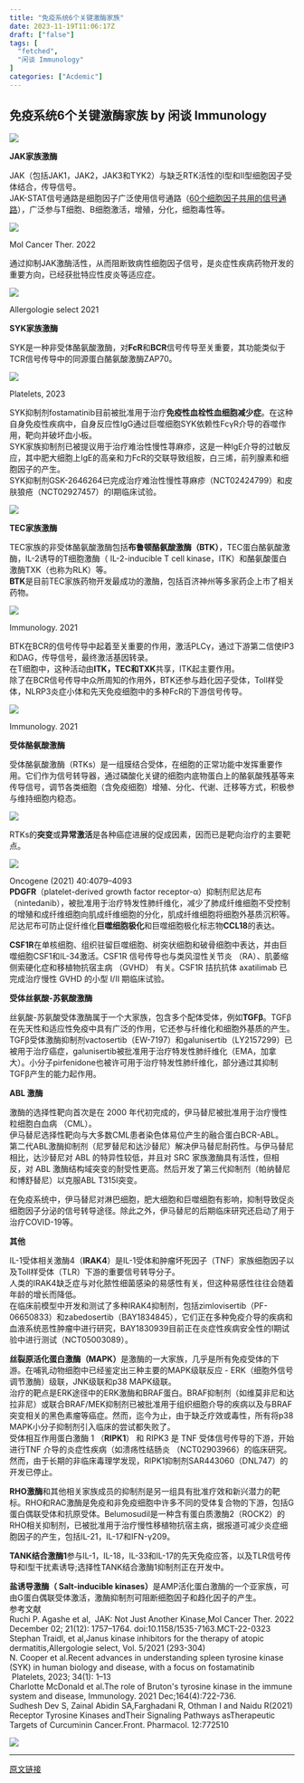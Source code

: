 ```yaml
---
title: "免疫系统6个关键激酶家族"
date: 2023-11-19T11:06:17Z
draft: ["false"]
tags: [
  "fetched",
  "闲谈 Immunology"
]
categories: ["Acdemic"]
---
```

免疫系统6个关键激酶家族 by 闲谈 Immunology
------
<div><p data-mpa-powered-by="yiban.io"><a target="_blank" href="https://mp.weixin.qq.com/s?__biz=MzkxMDU2OTkwNg==&amp;mid=2247484031&amp;idx=2&amp;sn=0aaa2d9436a68276ecfe3b7f62ac8a0c&amp;scene=21#wechat_redirect" textvalue="你已选中了添加链接的内容" linktype="text" imgurl="" imgdata="null" tab="innerlink" data-linktype="1"><span><img data-galleryid="" data-ratio="0.42592592592592593" data-s="300,640" data-type="jpeg" data-w="1080" data-src="https://mmbiz.qpic.cn/mmbiz_jpg/h4TnoxFENicSsUdmE3FVKtsxOFQcAFOaaDz6xw2F3iaGENlPcsg36MUrMK9ibqFjHS7qKpOicFGbVZIWtmhkdV6Gdw/640?wx_fmt=jpeg" src="https://mmbiz.qpic.cn/mmbiz_jpg/h4TnoxFENicSsUdmE3FVKtsxOFQcAFOaaDz6xw2F3iaGENlPcsg36MUrMK9ibqFjHS7qKpOicFGbVZIWtmhkdV6Gdw/640?wx_fmt=jpeg"></span></a></p><p><span><strong>JAK家族激酶</strong></span><p></p></p><section><span>JAK（包括JAK1，JAK2，JAK3和TYK2）与缺乏RTK活性的I型和II型细胞因子受体结合，传导信号。</span></section><section><span>JAK-STAT信号通路是细胞因子广泛使用信号通路（</span><a target="_blank" href="http://mp.weixin.qq.com/s?__biz=MzkxMDMyODExMw==&amp;mid=2247484946&amp;idx=1&amp;sn=9fe83f5dd12b24d0621b469cd4f1cf23&amp;chksm=c12c6e4cf65be75a998bbee3eb085f41209cb8153b2217b200723be7f673f72ac27952ae9ef4&amp;scene=21#wechat_redirect" textvalue="60个细胞因子共用的信号通路" linktype="text" imgurl="" imgdata="null" data-itemshowtype="0" tab="innerlink" data-linktype="2"><span>60个细胞因子共用的信号通路</span></a><span>），广泛参与T细胞、B细胞激活，增殖，分化，细胞毒性等。</span><br></section><p><img data-galleryid="" data-ratio="0.6078048780487805" data-s="300,640" data-type="png" data-w="1025" data-src="https://mmbiz.qpic.cn/mmbiz_png/OTqlKiaoeWib5ZBO1spKSDMYwjGw78bVw3W80UvHFuvyEEPqmDb2tr0EHByXeEicpACSCo7NZA9kaWLarG8E2UibMA/640?wx_fmt=png" src="https://mmbiz.qpic.cn/mmbiz_png/OTqlKiaoeWib5ZBO1spKSDMYwjGw78bVw3W80UvHFuvyEEPqmDb2tr0EHByXeEicpACSCo7NZA9kaWLarG8E2UibMA/640?wx_fmt=png"></p><p><span>Mol Cancer Ther. 2022</span></p><section><span>通过抑制JAK激酶活性，从而阻断致病性细胞因子信号，是炎症性疾病药物开发的重要方向，已经获批特应性皮炎等适应症。</span></section><p><img data-galleryid="" data-ratio="0.5916666666666667" data-s="300,640" data-type="png" data-w="1080" data-src="https://mmbiz.qpic.cn/mmbiz_png/OTqlKiaoeWib5ZBO1spKSDMYwjGw78bVw3HqMFDkdZk5g73fFFaibMmaUdUic1TglVd9jgdoIyLwcGicZT1el9nBiajA/640?wx_fmt=png" src="https://mmbiz.qpic.cn/mmbiz_png/OTqlKiaoeWib5ZBO1spKSDMYwjGw78bVw3HqMFDkdZk5g73fFFaibMmaUdUic1TglVd9jgdoIyLwcGicZT1el9nBiajA/640?wx_fmt=png"></p><section><span>Allergologie select 2021</span></section><p><span><strong>SYK家族激酶</strong></span><p></p></p><section><span>SYK是一种非受体酪氨酸激酶，对<strong>FcR</strong>和<strong>BCR</strong>信号传导至关重要，其功能类似于TCR信号传导中的同源蛋白酪氨酸激酶ZAP70。</span></section><p><img data-galleryid="" data-ratio="0.5027777777777778" data-s="300,640" data-type="png" data-w="1080" data-src="https://mmbiz.qpic.cn/mmbiz_png/OTqlKiaoeWib5ZBO1spKSDMYwjGw78bVw3JNB7XOByBr3uHc2WJjrWibvjGibOhQvtffV07A73pGNt2p39ic5KT6ibXA/640?wx_fmt=png" src="https://mmbiz.qpic.cn/mmbiz_png/OTqlKiaoeWib5ZBO1spKSDMYwjGw78bVw3JNB7XOByBr3uHc2WJjrWibvjGibOhQvtffV07A73pGNt2p39ic5KT6ibXA/640?wx_fmt=png"></p><p><span>Platelets, 2023</span></p><section><span>SYK抑制剂fostamatinib目前被批准用于治疗<strong>免疫性血栓性血细胞减少症</strong>。在这种自身免疫性疾病中，自身反应性IgG通过巨噬细胞SYK依赖性FcγR介导的吞噬作用，靶向并破坏血小板。</span></section><section><span>SYK家族抑制剂已被提议用于治疗难治性慢性荨麻疹，这是一种IgE介导的过敏反应，其中肥大细胞上IgE的高亲和力FcR的交联导致组胺，白三烯，前列腺素和细胞因子的产生。</span></section><section><span>SYK抑制剂GSK-2646264已完成治疗难治性慢性荨麻疹（NCT02424799）和皮肤狼疮（NCT02927457）的I期临床试验。</span><p></p></section><p><img data-galleryid="" data-ratio="0.4981481481481482" data-s="300,640" data-type="png" data-w="1080" data-src="https://mmbiz.qpic.cn/mmbiz_png/OTqlKiaoeWib5ZBO1spKSDMYwjGw78bVw3BU4nK2a5FCyvCIggJ0kxxGXweaCtvxfkptQlx7WqLvsk0LyG2twXicA/640?wx_fmt=png" src="https://mmbiz.qpic.cn/mmbiz_png/OTqlKiaoeWib5ZBO1spKSDMYwjGw78bVw3BU4nK2a5FCyvCIggJ0kxxGXweaCtvxfkptQlx7WqLvsk0LyG2twXicA/640?wx_fmt=png"></p><p><span><strong>TEC家族激酶</strong></span><p></p></p><section><span>TEC家族的非受体酪氨酸激酶包括<strong>布鲁顿酪氨酸激酶（BTK）</strong>，TEC蛋白酪氨酸激酶，IL-2诱导的T细胞激酶（ IL-2-inducible T cell kinase，ITK）和酪氨酸蛋白激酶TXK（也称为RLK）等。</span></section><section><strong><span>BTK</span></strong><span>是目前TEC家族药物开发最成功的激酶，包括百济神州等多家药企上市了相关药物。<br></span></section><p><img data-galleryid="" data-ratio="0.6734258271077909" data-s="300,640" data-type="png" data-w="937" data-src="https://mmbiz.qpic.cn/mmbiz_png/OTqlKiaoeWib5ZBO1spKSDMYwjGw78bVw3dFEKdfhACGxclMGYXxh7xUs9icYAiaflzicI4XSvibhicyj5icCbjDXyW13A/640?wx_fmt=png" src="https://mmbiz.qpic.cn/mmbiz_png/OTqlKiaoeWib5ZBO1spKSDMYwjGw78bVw3dFEKdfhACGxclMGYXxh7xUs9icYAiaflzicI4XSvibhicyj5icCbjDXyW13A/640?wx_fmt=png"></p><p><span><span>Immunology</span><span>. 2021</span></span></p><section><span>BTK在BCR的信号传导中起着至关重要的作用，激活PLCγ，通过下游第二信使IP3和DAG，传导信号，最终激活基因转录。</span></section><section><span>在T细胞中，这种活动由<strong>ITK，TEC和TXK</strong>共享，ITK起主要作用。</span></section><section><span>除了在BCR信号传导中众所周知的作用外，BTK还参与趋化因子受体，Toll样受体，NLRP3炎症小体和先天免疫细胞中的多种FcR的下游信号传导。</span><p></p></section><p><img data-galleryid="" data-ratio="0.6692991115498519" data-s="300,640" data-type="png" data-w="1013" data-src="https://mmbiz.qpic.cn/mmbiz_png/OTqlKiaoeWib5ZBO1spKSDMYwjGw78bVw335mRpTicEbF3L1LEUekH7pQp9SfqETbaUsnabtDCxuPqF7hsdDiaLjXA/640?wx_fmt=png" src="https://mmbiz.qpic.cn/mmbiz_png/OTqlKiaoeWib5ZBO1spKSDMYwjGw78bVw335mRpTicEbF3L1LEUekH7pQp9SfqETbaUsnabtDCxuPqF7hsdDiaLjXA/640?wx_fmt=png"></p><section><span><span>Immunology</span><span>. 2021</span></span></section><p><span><strong>受体酪氨酸激酶</strong></span><p></p></p><section><span>受体酪氨酸激酶（RTKs）是一组膜结合受体，在细胞的正常功能中发挥重要作用。它们作为信号转导器，通过磷酸化关键的细胞内底物蛋白上的酪氨酸残基等来传导信号，调节各类细胞（含免疫细胞）增殖、分化、代谢、迁移等方式，积极参与维持细胞内稳态。</span></section><p><img data-galleryid="" data-ratio="0.6896551724137931" data-s="300,640" data-type="png" data-w="870" data-src="https://mmbiz.qpic.cn/mmbiz_png/OTqlKiaoeWib5ZBO1spKSDMYwjGw78bVw3Q2pRl0uvEHoHhBIto7ToFJrtgoKwWNtzuRA9DkHuov0MbmltUAGnSQ/640?wx_fmt=png" src="https://mmbiz.qpic.cn/mmbiz_png/OTqlKiaoeWib5ZBO1spKSDMYwjGw78bVw3Q2pRl0uvEHoHhBIto7ToFJrtgoKwWNtzuRA9DkHuov0MbmltUAGnSQ/640?wx_fmt=png"></p><section><span>RTKs的</span><strong>突变</strong><span>或</span><strong>异常激活</strong><span>是各种癌症进展的促成因素，因而已是靶向治疗的主要靶点。</span><br></section><p><img data-galleryid="" data-ratio="0.9833887043189369" data-s="300,640" data-type="png" data-w="903" data-src="https://mmbiz.qpic.cn/mmbiz_png/OTqlKiaoeWib5ZBO1spKSDMYwjGw78bVw3AAX8fVPzMjUfSr45YPzDatga8tC5tqrV2nbrs3vfuhjwFptsWE2clQ/640?wx_fmt=png" src="https://mmbiz.qpic.cn/mmbiz_png/OTqlKiaoeWib5ZBO1spKSDMYwjGw78bVw3AAX8fVPzMjUfSr45YPzDatga8tC5tqrV2nbrs3vfuhjwFptsWE2clQ/640?wx_fmt=png"></p><section><span>Oncogene (2021) 40:4079–4093</span></section><section><strong><span>PDGFR</span></strong><span>（platelet-derived growth factor receptor-α）抑制剂<span>尼达尼布（</span>nintedanib），被批准用于治疗特发性肺纤维化，减少了肺成纤维细胞不受控制的增殖和成纤维细胞向肌成纤维细胞的分化，肌成纤维细胞将细胞外基质沉积等。尼达尼布可防止促纤维化<strong>巨噬细胞极化</strong>和巨噬细胞极化标志物<strong>CCL18</strong>的表达。</span><p></p></section><section><strong><span>CSF1R</span></strong><span>在单核细胞、组织驻留巨噬细胞、树突状细胞和破骨细胞中表达，并由巨噬细胞CSF1和IL-34激活。CSF1R 信号传导也与类风湿性关节炎 （RA）、肌萎缩侧索硬化症和移植物抗宿主病 （GVHD） 有关。CSF1R 拮抗抗体 axatilimab 已完成治疗慢性 GVHD 的小型 I/II 期临床试验。</span><p></p></section><p><span><strong>受体丝氨酸-苏氨酸激酶</strong></span><p></p></p><section><span>丝氨酸-苏氨酸受体激酶属于一个大家族，包含多个配体受体，例如<strong>TGFβ</strong>。TGFβ在先天性和适应性免疫中具有广泛的作用，它还参与纤维化和细胞外基质的产生。TGFβ受体激酶抑制剂vactosertib（EW-7197）和galunisertib（LY2157299）已被用于治疗癌症，<span>galunisertib</span>被批准用于治疗特发性肺纤维化（EMA，加拿大）。小分子pirfenidone也被许可用于治疗特发性肺纤维化，部分通过其抑制TGFβ产生的能力起作用。</span><p></p></section><p><span><strong>ABL 激酶</strong></span><p></p></p><section><span>激酶的选择性靶向首次是在 2000 年代初完成的，伊马替尼被批准用于治疗慢性粒细胞白血病 （CML）。</span><span></span></section><section><span>伊马替尼选择性靶向与大多数CML患者染色体易位产生的融合蛋白BCR-ABL。</span></section><section><span>第二代ABL激酶抑制剂（尼罗替尼和达沙替尼）解决伊马替尼耐药性。与伊马替尼相比，达沙替尼对 ABL 的特异性较低，并且对 SRC 家族激酶具有活性，但相反，对 ABL 激酶结构域突变的耐受性更高。然后开发了第三代抑制剂（帕纳替尼和博舒替尼）以克服ABL T315I突变。</span><p></p></section><section><span>在免疫系统中，伊马替尼对淋巴细胞，肥大细胞和巨噬细胞有影响，抑制导致促炎细胞因子分泌的信号转导途径。除此之外，伊马替尼的后期临床研究还启动了用于治疗COVID-19等。</span><p></p></section><p><span><strong>其他</strong></span></p><section><span>IL-1受体相关激酶4（<strong>IRAK4</strong>）是IL-1受体和肿瘤坏死因子（TNF）家族细胞因子以及Toll样受体（TLR）下游的重要信号转导分子。</span></section><section><span>人类的IRAK4缺乏症与对化脓性细菌感染的易感性有关，但这种易感性往往会随着年龄的增长而降低。</span></section><section><span>在临床前模型中开发和测试了多种IRAK4抑制剂，包括zimlovisertib（PF-06650833）和zabedosertib（BAY1834845），它们正在多种免疫介导的疾病和血液系统恶性肿瘤中进行研究，BAY1830939目前正在炎症性疾病安全性的I期试验中进行测试（NCT05003089）。</span><p></p></section><section><strong><span>丝裂原活化蛋白激酶（MAPK）</span></strong><span>是激酶的一大家族，几乎是所有免疫受体的下游。在哺乳动物细胞中已经鉴定出三种主要的MAPK级联反应 - ERK（细胞外信号调节激酶）级联，JNK级联和p38 MAPK级联。</span><span></span></section><section><span>治疗的靶点是ERK途径中的ERK激酶和BRAF蛋白。BRAF抑制剂（如维莫非尼和达拉非尼）或联合BRAF/MEK抑制剂已被批准用于组织细胞介导的疾病以及与BRAF突变相关的黑色素瘤等癌症。然而，迄今为止，由于缺乏疗效或毒性，所有将p38 MAPK小分子抑制剂引入临床的尝试都失败了。</span></section><section><span>受体相互作用蛋白激酶 1 （<strong>RIPK1</strong>） 和 RIPK3 是 TNF 受体信号传导的下游，开始进行TNF 介导的炎症性疾病（如溃疡性结肠炎 （NCT02903966）的临床研究。然而，由于长期的非临床毒理学发现，RIPK1抑制剂SAR443060（DNL747）的开发已停止。</span><p></p></section><section><strong><span>RHO激酶</span></strong><span>和其他相关家族成员的抑制剂是另一组具有批准疗效和新兴潜力的靶标。RHO和RAC激酶是免疫和非免疫细胞中许多不同的受体复合物的下游，包括G蛋白偶联受体和抗原受体。Belumosudil是一种含有蛋白质激酶2（ROCK2）的RHO相关抑制剂，已被批准用于治疗慢性移植物抗宿主病，据报道可减少炎症细胞因子的产生，包括IL-21，IL-17和IFN-γ209。</span><p></p></section><section><strong><span>TANK结合激酶1</span></strong><span>参与IL-1，IL-18，IL-33和IL-17的先天免疫应答，以及TLR信号传导和I型干扰素诱导;选择性TANK结合激酶1抑制剂正在开发中。</span><p></p></section><section><strong><span>盐诱导激酶（ Salt-inducible kinases）</span></strong><span>是AMP活化蛋白激酶的一个亚家族，可由G蛋白偶联受体激活，激酶抑制剂可阻断细胞因子和趋化因子的产生。</span></section><section><span>参考文献</span><br></section><section><span>Ruchi P. Agashe et al,  JAK: Not Just Another Kinase,Mol Cancer Ther. 2022 December 02; 21(12): 1757–1764. doi:10.1158/1535-7163.MCT-22-0323</span></section><section><span>Stephan Traidl, et al,Janus kinase inhibitors for the therapy of atopic dermatitis,Allergologie select, Vol. 5/2021 (293-304) </span></section><section><span>N. Cooper et al.Recent advances in understanding spleen tyrosine kinase (SYK) in human biology and disease, with a focus on fostamatinib   Platelets, 2023; 34(1): 1–13</span></section><section><span>Charlotte McDonald et al.The role of Bruton's tyrosine kinase in the immune system and disease, Immunology<span>. 2021 Dec;164(4):722-736. </span></span></section><section><span> Sudhesh Dev S, Zainal Abidin SA,Farghadani R, Othman I and Naidu R(2021) Receptor Tyrosine Kinases andTheir Signaling Pathways asTherapeutic Targets of Curcuminin Cancer.Front. Pharmacol. 12:772510</span></section><p><img data-galleryid="" data-ratio="0.2947494033412888" data-s="300,640" data-type="png" data-w="838" data-src="https://mmbiz.qpic.cn/mmbiz_png/h4TnoxFENicTKRRGcF6t2d0ldL3JY4FpOKSZ4tlx7wMukqe0PvT2de2gFbbwex1niagiaicfuDVQGss0eVGXmI4VBw/640?wx_fmt=png" src="https://mmbiz.qpic.cn/mmbiz_png/h4TnoxFENicTKRRGcF6t2d0ldL3JY4FpOKSZ4tlx7wMukqe0PvT2de2gFbbwex1niagiaicfuDVQGss0eVGXmI4VBw/640?wx_fmt=png"></p><p><mp-style-type data-value="3"></mp-style-type></p></div>  
<hr>
<a href="https://mp.weixin.qq.com/s/sqdWUzQVePLWtW0q5PgNaA",target="_blank" rel="noopener noreferrer">原文链接</a>
